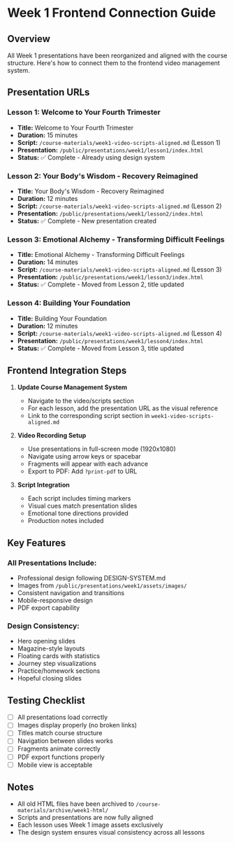 # Week 1 Frontend Connection Guide

## Overview
All Week 1 presentations have been reorganized and aligned with the course structure. Here's how to connect them to the frontend video management system.

## Presentation URLs

### Lesson 1: Welcome to Your Fourth Trimester
- **Title:** Welcome to Your Fourth Trimester
- **Duration:** 15 minutes
- **Script:** `/course-materials/week1-video-scripts-aligned.md` (Lesson 1)
- **Presentation:** `/public/presentations/week1/lesson1/index.html`
- **Status:** ✅ Complete - Already using design system

### Lesson 2: Your Body's Wisdom - Recovery Reimagined
- **Title:** Your Body's Wisdom - Recovery Reimagined
- **Duration:** 12 minutes
- **Script:** `/course-materials/week1-video-scripts-aligned.md` (Lesson 2)
- **Presentation:** `/public/presentations/week1/lesson2/index.html`
- **Status:** ✅ Complete - New presentation created

### Lesson 3: Emotional Alchemy - Transforming Difficult Feelings
- **Title:** Emotional Alchemy - Transforming Difficult Feelings
- **Duration:** 14 minutes
- **Script:** `/course-materials/week1-video-scripts-aligned.md` (Lesson 3)
- **Presentation:** `/public/presentations/week1/lesson3/index.html`
- **Status:** ✅ Complete - Moved from Lesson 2, title updated

### Lesson 4: Building Your Foundation
- **Title:** Building Your Foundation
- **Duration:** 12 minutes
- **Script:** `/course-materials/week1-video-scripts-aligned.md` (Lesson 4)
- **Presentation:** `/public/presentations/week1/lesson4/index.html`
- **Status:** ✅ Complete - Moved from Lesson 3, title updated

## Frontend Integration Steps

1. **Update Course Management System**
   - Navigate to the video/scripts section
   - For each lesson, add the presentation URL as the visual reference
   - Link to the corresponding script section in `week1-video-scripts-aligned.md`

2. **Video Recording Setup**
   - Use presentations in full-screen mode (1920x1080)
   - Navigate using arrow keys or spacebar
   - Fragments will appear with each advance
   - Export to PDF: Add `?print-pdf` to URL

3. **Script Integration**
   - Each script includes timing markers
   - Visual cues match presentation slides
   - Emotional tone directions provided
   - Production notes included

## Key Features

### All Presentations Include:
- Professional design following DESIGN-SYSTEM.md
- Images from `/public/presentations/week1/assets/images/`
- Consistent navigation and transitions
- Mobile-responsive design
- PDF export capability

### Design Consistency:
- Hero opening slides
- Magazine-style layouts
- Floating cards with statistics
- Journey step visualizations
- Practice/homework sections
- Hopeful closing slides

## Testing Checklist

- [ ] All presentations load correctly
- [ ] Images display properly (no broken links)
- [ ] Titles match course structure
- [ ] Navigation between slides works
- [ ] Fragments animate correctly
- [ ] PDF export functions properly
- [ ] Mobile view is acceptable

## Notes

- All old HTML files have been archived to `/course-materials/archive/week1-html/`
- Scripts and presentations are now fully aligned
- Each lesson uses Week 1 image assets exclusively
- The design system ensures visual consistency across all lessons